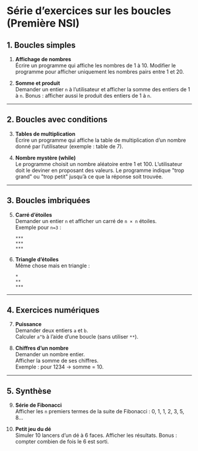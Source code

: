 # Série d’exercices sur les boucles (Première NSI)

## 1. Boucles simples

1. **Affichage de nombres**  
    Écrire un programme qui affiche les nombres de 1 à 10.
    Modifier le programme pour afficher uniquement les nombres pairs entre 1 et 20.

2. **Somme et produit**  
    Demander un entier `n` à l’utilisateur et afficher la somme des entiers de 1 à `n`.
    Bonus : afficher aussi le produit des entiers de 1 à `n`.

---

## 2. Boucles avec conditions

3. **Tables de multiplication**  
    Écrire un programme qui affiche la table de multiplication d’un nombre donné par l’utilisateur (exemple : table de 7).

4. **Nombre mystère (while)**  
    Le programme choisit un nombre aléatoire entre 1 et 100.
    L’utilisateur doit le deviner en proposant des valeurs.
    Le programme indique "trop grand" ou "trop petit" jusqu’à ce que la réponse soit trouvée.

---

## 3. Boucles imbriquées
5. **Carré d’étoiles**  
    Demander un entier `n` et afficher un carré de `n × n` étoiles.  
     Exemple pour `n=3` :  
     ```
     ***
     ***
     ***
     ```

6. **Triangle d’étoiles**  
    Même chose mais en triangle :  
     ```
     *
     **
     ***
     ```

---

## 4. Exercices numériques
7. **Puissance**  
    Demander deux entiers `a` et `b`.  
    Calculer `a^b` à l’aide d’une boucle (sans utiliser `**`).

8. **Chiffres d’un nombre**  
    Demander un nombre entier.  
    Afficher la somme de ses chiffres.  
    Exemple : pour 1234 → somme = 10.

---

## 5. Synthèse
9. **Série de Fibonacci**  
    Afficher les `n` premiers termes de la suite de Fibonacci : 0, 1, 1, 2, 3, 5, 8…

10. **Petit jeu du dé**  
     Simuler 10 lancers d’un dé à 6 faces.
     Afficher les résultats.
     Bonus : compter combien de fois le 6 est sorti.
